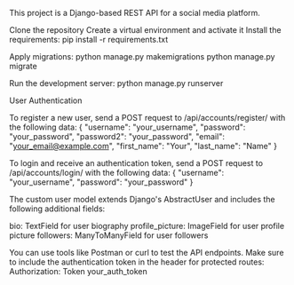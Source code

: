 This project is a Django-based REST API for a social media platform.

Clone the repository
Create a virtual environment and activate it
Install the requirements:
pip install -r requirements.txt

Apply migrations:
python manage.py makemigrations
python manage.py migrate

Run the development server:
python manage.py runserver


User Authentication


To register a new user, send a POST request to /api/accounts/register/ with the following data:
{
  "username": "your_username",
  "password": "your_password",
  "password2": "your_password",
  "email": "your_email@example.com",
  "first_name": "Your",
  "last_name": "Name"
}


To login and receive an authentication token, send a POST request to /api/accounts/login/ with the following data:
{
  "username": "your_username",
  "password": "your_password"
}


The custom user model extends Django's AbstractUser and includes the following additional fields:

bio: TextField for user biography
profile_picture: ImageField for user profile picture
followers: ManyToManyField for user followers


You can use tools like Postman or curl to test the API endpoints. Make sure to include the authentication token in the header for protected routes:
Authorization: Token your_auth_token